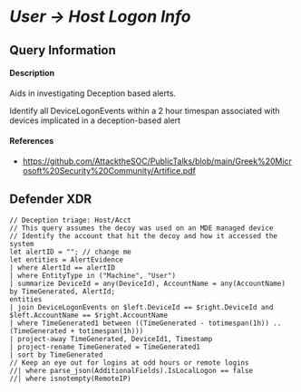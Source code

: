 # *User -> Host Logon Info*

## Query Information
#### Description
Aids in investigating Deception based alerts.

Identify all DeviceLogonEvents within a 2 hour timespan associated with devices implicated in a deception-based alert

#### References
- https://github.com/AttacktheSOC/PublicTalks/blob/main/Greek%20Microsoft%20Security%20Community/Artifice.pdf

## Defender XDR
```KQL
// Deception triage: Host/Acct
// This query assumes the decoy was used on an MDE managed device
// Identify the account that hit the decoy and how it accessed the system
let alertID = ""; // change me
let entities = AlertEvidence
| where AlertId == alertID
| where EntityType in ("Machine", "User")
| summarize DeviceId = any(DeviceId), AccountName = any(AccountName) by TimeGenerated, AlertId;
entities
| join DeviceLogonEvents on $left.DeviceId == $right.DeviceId and $left.AccountName == $right.AccountName
| where TimeGenerated1 between ((TimeGenerated - totimespan(1h)) .. (TimeGenerated + totimespan(1h)))
| project-away TimeGenerated, DeviceId1, Timestamp
| project-rename TimeGenerated = TimeGenerated1
| sort by TimeGenerated
// Keep an eye out for logins at odd hours or remote logins
//| where parse_json(AdditionalFields).IsLocalLogon == false
//| where isnotempty(RemoteIP)
```
